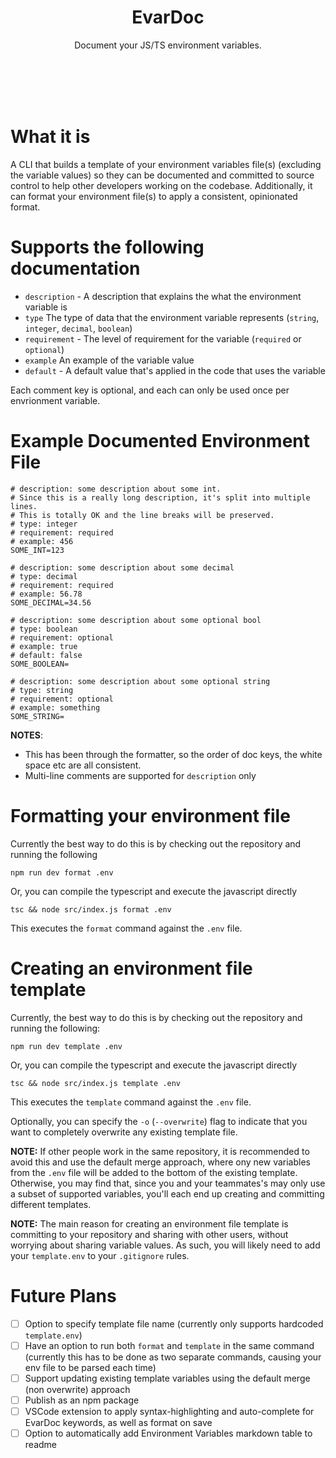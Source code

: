 <h1 align="center">
    EvarDoc
</h1>

<p align="center">
    Document your JS/TS environment variables.
</p>
<br/>
<br/>
<br/>
<br/>

# What it is

A CLI that builds a template of your environment variables file(s) (excluding the variable values) so they can be documented and committed to source control to help other developers working on the codebase. Additionally, it can format your environment file(s) to apply a consistent, opinionated format.

# Supports the following documentation
- `description` - A description that explains the what the environment variable is
- `type` The type of data that the environment variable represents (`string`, `integer`, `decimal`, `boolean`)
- `requirement` - The level of requirement for the variable (`required` or `optional`)
- `example` An example of the variable value
- `default` - A default value that's applied in the code that uses the variable

Each comment key is optional, and each can only be used once per envrionment variable.

# Example Documented Environment File
```
# description: some description about some int.
# Since this is a really long description, it's split into multiple lines.
# This is totally OK and the line breaks will be preserved.
# type: integer
# requirement: required
# example: 456
SOME_INT=123

# description: some description about some decimal
# type: decimal
# requirement: required
# example: 56.78
SOME_DECIMAL=34.56

# description: some description about some optional bool
# type: boolean
# requirement: optional
# example: true
# default: false
SOME_BOOLEAN=

# description: some description about some optional string
# type: string
# requirement: optional
# example: something
SOME_STRING=
```
**NOTES**:
- This has been through the formatter, so the order of doc keys, the white space etc are all consistent. 
- Multi-line comments are supported for `description` only


# Formatting your environment file
Currently the best way to do this is by checking out the repository and running the following
```
npm run dev format .env
```
Or, you can compile the typescript and execute the javascript directly
```
tsc && node src/index.js format .env
```
This executes the `format` command against the `.env` file.


# Creating an environment file template
Currently, the best way to do this is by checking out the repository and running the following:
```
npm run dev template .env
```
Or, you can compile the typescript and execute the javascript directly
```
tsc && node src/index.js template .env
```
This executes the `template` command against the `.env` file.

Optionally, you can specify the `-o` (`--overwrite`) flag to indicate that you want to completely overwrite any existing template file. 

**NOTE:** If other people work in the same repository, it is recommended to avoid this and use the default merge approach, where ony new variables from the `.env` file will be added to the bottom of the existing template. Otherwise, you may find that, since you and your teammates's may only use a subset of supported variables, you'll each end up creating and committing different templates.

**NOTE:** The main reason for creating an environment file template is committing to your repository and sharing with other users, without worrying about sharing variable values. As such, you will likely need to add your `template.env` to your `.gitignore` rules.


# Future Plans
- [ ] Option to specify template file name (currently only supports hardcoded `template.env`)
- [ ] Have an option to run both `format` and `template` in the same command (currently this has to be done as two separate commands, causing your env file to be parsed each time)
- [ ] Support updating existing template variables using the default merge (non overwrite) approach
- [ ] Publish as an npm package
- [ ] VSCode extension to apply syntax-highlighting and  auto-complete for EvarDoc keywords, as well as format on save
- [ ] Option to automatically add Environment Variables markdown table to  readme
